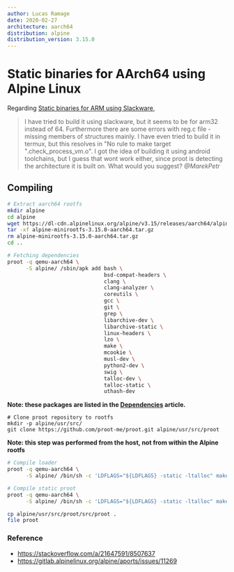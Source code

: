 ```yaml
---
author: Lucas Ramage
date: 2020-02-27
architecture: aarch64
distribution: alpine
distribution_version: 3.15.0
---
```


# Static binaries for AArch64 using Alpine Linux

Regarding [Static binaries for ARM using Slackware](slackware-arm.md),

> I have tried to build it using slackware, but it seems to be for arm32 instead of 64. Furthermore there are some errors with reg.c file - missing members of structures mainly. I have even tried to build it in termux, but this resolves in "No rule to make target ".check_process_vm.o". I got the idea of building it using android toolchains, but I guess that wont work either, since proot is detecting the architecture it is built on. What would you suggest?
> <cite>@MarekPetr</cite>

## Compiling

```sh
# Extract aarch64 rootfs
mkdir alpine
cd alpine
wget https://dl-cdn.alpinelinux.org/alpine/v3.15/releases/aarch64/alpine-minirootfs-3.15.0-aarch64.tar.gz
tar -xf alpine-minirootfs-3.15.0-aarch64.tar.gz
rm alpine-minirootfs-3.15.0-aarch64.tar.gz
cd ..

# Fetching dependencies
proot -q qemu-aarch64 \
      -S alpine/ /sbin/apk add bash \
                               bsd-compat-headers \
                               clang \
                               clang-analyzer \
                               coreutils \
                               gcc \
                               git \
                               grep \
                               libarchive-dev \
                               libarchive-static \
                               linux-headers \
                               lzo \
                               make \
                               mcookie \
                               musl-dev \
                               python2-dev \
                               swig \
                               talloc-dev \
                               talloc-static \
                               uthash-dev
```

**Note: these packages are listed in the [Dependencies](dependencies.md) article.**

```
# Clone proot repository to rootfs
mkdir -p alpine/usr/src/
git clone https://github.com/proot-me/proot.git alpine/usr/src/proot
```

**Note: this step was performed from the host, not from within the Alpine rootfs**

```sh
# Compile loader
proot -q qemu-aarch64 \
      -S alpine/ /bin/sh -c 'LDFLAGS="${LDFLAGS} -static -ltalloc" make -C /usr/src/proot/src loader.elf build.h'

# Compile static proot
proot -q qemu-aarch64 \
      -S alpine/ /bin/sh -c 'LDFLAGS="${LDFLAGS} -static -ltalloc" make -C /usr/src/proot/src proot'

cp alpine/usr/src/proot/src/proot .
file proot
```

### Reference

- <https://stackoverflow.com/a/21647591/8507637>
- <https://gitlab.alpinelinux.org/alpine/aports/issues/11269>
